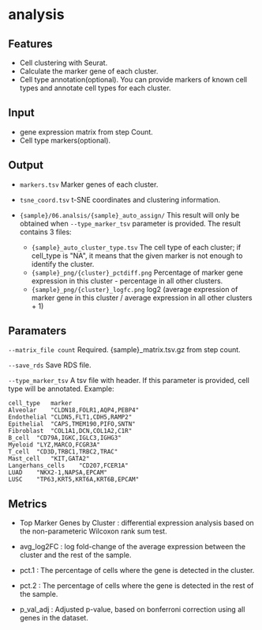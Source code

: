 # analysis

## Features
- Cell clustering with Seurat.
- Calculate the marker gene of each cluster.
- Cell type annotation(optional). You can provide markers of known cell types and annotate cell types for each cluster.

## Input
- gene expression matrix from step Count.
- Cell type markers(optional).

## Output
- `markers.tsv` Marker genes of each cluster.

- `tsne_coord.tsv` t-SNE coordinates and clustering information.

- `{sample}/06.analsis/{sample}_auto_assign/` This result will only be obtained when `--type_marker_tsv` parameter is provided. The result contains 3 files:
	- `{sample}_auto_cluster_type.tsv` The cell type of each cluster; if cell_type is "NA", it means that the given marker is not enough to identify the cluster.
	- `{sample}_png/{cluster}_pctdiff.png` Percentage of marker gene expression in this cluster - percentage in all other clusters.
	- `{sample}_png/{cluster}_logfc.png` log2 (average expression of marker gene in this cluster / average expression in all other clusters + 1)

## Paramaters

`--matrix_file count` Required. {sample}_matrix.tsv.gz from step count.

`--save_rds` Save RDS file.

`--type_marker_tsv` A tsv file with header. If this parameter is provided, cell type will be annotated. Example:

```
cell_type	marker
Alveolar	"CLDN18,FOLR1,AQP4,PEBP4"
Endothelial	"CLDN5,FLT1,CDH5,RAMP2"
Epithelial	"CAPS,TMEM190,PIFO,SNTN"
Fibroblast	"COL1A1,DCN,COL1A2,C1R"
B_cell	"CD79A,IGKC,IGLC3,IGHG3"
Myeloid	"LYZ,MARCO,FCGR3A"
T_cell	"CD3D,TRBC1,TRBC2,TRAC"
Mast_cell	"KIT,GATA2"
Langerhans_cells	"CD207,FCER1A"
LUAD	"NKX2-1,NAPSA,EPCAM"
LUSC	"TP63,KRT5,KRT6A,KRT6B,EPCAM"
```

## Metrics
- Top Marker Genes by Cluster : differential expression analysis based on the non-parameteric Wilcoxon rank sum test.

- avg_log2FC : log fold-change of the average expression between the cluster and the rest of the sample.

- pct.1 : The percentage of cells where the gene is detected in the cluster.

- pct.2 : The percentage of cells where the gene is detected in the rest of the sample.

- p_val_adj : Adjusted p-value, based on bonferroni correction using all genes in the dataset.

